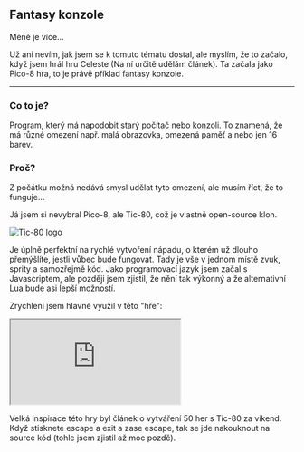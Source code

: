 ## Fantasy konzole

Méně je více...

Už ani nevím, jak jsem se k tomuto tématu dostal,
ale myslím, že to začalo, když jsem hrál hru Celeste
(Na ní určitě udělám článek). Ta začala jako Pico-8 hra,
to je právě příklad fantasy konzole.

---

### Co to je?
Program, který má napodobit starý počítač nebo konzoli.
To znamená, že má různé omezení např. malá obrazovka,
omezená paměť a nebo jen 16 barev.

### Proč?
Z počátku možná nedává smysl udělat tyto omezení, ale
musím říct, že to funguje...

Já jsem si nevybral Pico-8, ale Tic-80, což je vlastně open-source klon.

![Tic-80 logo](https://pbs.twimg.com/profile_images/1306544030227075072/zcxplHpT_400x400.jpg)

Je úplně perfektní na rychlé vytvoření nápadu, o kterém už dlouho přemýšlíte, jestli vůbec bude fungovat.
Tady je vše v jednom místě zvuk, sprity a samozřejmě kód. Jako programovací jazyk jsem začal s Javascriptem, ale
později jsem zjistil, že nění tak výkonný a že alternativní Lua bude asi lepší možností.

Zrychlení jsem hlavně využil v této "hře":

<iframe src="https://pesopes.github.io/Tic%2080/pixelSandbox/" title="Moje pixel sandbox hra"></iframe> 

Velká inspirace této hry byl článek o vytváření 50 her s Tic-80 za víkend.
Když stisknete escape a exit a zase escape, tak se jde nakouknout na source kód (tohle jsem zjistil až moc pozdě).
